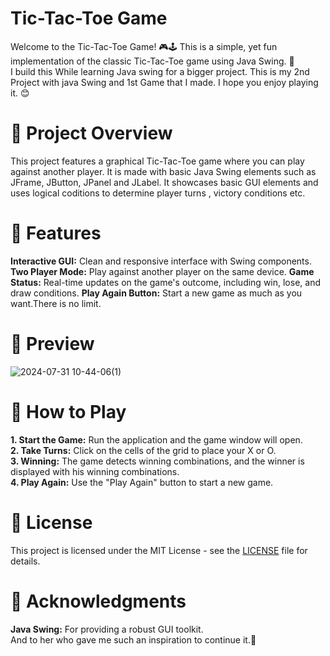 
# Tic-Tac-Toe Game
Welcome to the Tic-Tac-Toe Game! 🎮🕹️ This is a simple, yet fun implementation of the classic Tic-Tac-Toe game using Java Swing. 🤠  
I build this While learning Java swing for a bigger project. This is my 2nd Project with java Swing and 1st Game that I made. I hope you enjoy playing it. 😊

# 📜 Project Overview
This project features a graphical Tic-Tac-Toe game where you can play against another player. It is made with basic Java Swing elements such as JFrame, JButton, JPanel and JLabel. It showcases basic GUI elements and uses logical coditions to determine player turns , victory conditions etc.

# 🚀 Features
**Interactive GUI:** Clean and responsive interface with Swing components.
**Two Player Mode:** Play against another player on the same device.
**Game Status:** Real-time updates on the game's outcome, including win, lose, and draw conditions.
**Play Again Button:** Start a new game as much as you want.There is no limit.

# 🎨 Preview

![2024-07-31 10-44-06(1)](https://github.com/user-attachments/assets/be4b2931-87be-4b47-ba79-be5889130431)

# 📜 How to Play
**1. Start the Game:** Run the application and the game window will open.  
**2. Take Turns:** Click on the cells of the grid to place your X or O.  
**3. Winning:** The game detects winning combinations, and the winner is displayed with his winning combinations.  
**4. Play Again:** Use the "Play Again" button to start a new game.  

# 📜 License
This project is licensed under the MIT License - see the [LICENSE](LICENSE) file for details.

# 🤝 Acknowledgments
**Java Swing:** For providing a robust GUI toolkit.  
And to her who gave me such an inspiration to continue it.🌷
